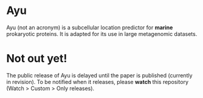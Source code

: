 # Ayu
Ayu (not an acronym) is a subcellular location predictor for **marine** prokaryotic proteins. It is adapted for its use in large metagenomic datasets.

# Not out yet!
The public release of Ayu is delayed until the paper is published (currently in revision). To be notified when it releases, please **watch** this repository (Watch > Custom > Only releases).
